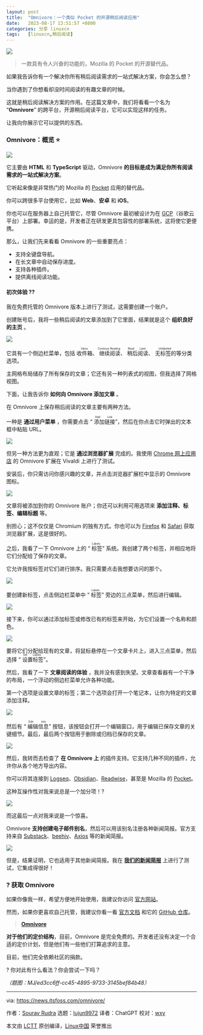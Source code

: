 ```yaml
---
layout: post
title:	"Omnivore：一个类似 Pocket 的开源稍后阅读应用"
date:	2023-08-17 13:51:57 +0800 
categories:	分享 linuxcn 
tags:	[linuxcn,稍后阅读]
---
```



![](/Asserts/Images//attachment/album/202308/17/135134ardrua15ezuv8rd2.jpg)



> 
> 一款具有令人兴奋的功能的，Mozilla 的 Pocket 的开源替代品。
> 
> 
> 


如果我告诉你有一个解决你所有稍后阅读需求的一站式解决方案，你会怎么想？


当你遇到了你想看却没时间阅读的有趣文章的时候。


这就是稍后阅读解决方案的作用。在这篇文章中，我们将看看一个名为 “**Omnivore**” 的跨平台，开源稍后阅读平台，它可以实现这样的任务。


让我向你展示它可以提供的东西。


### Omnivore：概览 ⭐


![](/Asserts/Images//attachment/album/202308/17/135157kd24px37r607h0x6.jpg)


它主要由 **HTML** 和 **TypeScript** 驱动，Omnivore **的目标是成为满足你所有阅读需求的一站式解决方案**。


它听起来像是非常热门的 Mozilla 的 [Pocket](https://getpocket.com/en/) 应用的替代品。


你可以跨很多平台使用它，比如 **Web**、**安卓** 和 **iOS**。


你也可以在服务器上自己托管它，尽管 Omnivore 最初被设计为在 [GCP](https://cloud.google.com/)（谷歌云平台）上部署。幸运的是，开发者正在研发更具包容性的部署系统，这将使它更便携。


那么，让我们先来看看 Omnivore 的一些重要亮点：


* 支持全键盘导航。
* 在长文章中自动保存进度。
* 支持各种插件。
* 提供离线阅读功能。


#### 初次体验 ?‍?


我在免费托管的 Omnivore 版本上进行了测试，这需要创建一个账户。


创建账号后，我将一些稍后阅读的文章添加到了它里面，结果就是这个 **组织良好的主页** 。


![](/Asserts/Images//attachment/album/202308/17/135158jlp2jl27ffwzzmfj.jpg)


它具有一个侧边栏菜单，包括 <ruby> 收件箱 <rt>  Inbox </rt></ruby>、<ruby> 继续阅读 <rt>  Continue Reading </rt></ruby>、<ruby> 稍后阅读 <rt>  Read Later </rt></ruby>、<ruby> 无标签的 <rt>  Unlabeled </rt></ruby> 等分类选项。


主网格布局储存了所有保存的文章；它还有另一种列表式的视图，但我选择了网格视图。


下面，让我告诉你 **如何向 Omnivore 添加文章** 。


在 Omnivore 上保存稍后阅读的文章主要有两种方法。


一种是 **通过用户菜单** ，你需要点击 “<ruby> 添加链接 <rt>  Add Link </rt></ruby>”，然后在你点击它时弹出的文本框中粘贴 URL。


![](/Asserts/Images//attachment/album/202308/17/135158aqmagycuzysa014s.jpg)


但另一种方法更为直观；它是 **通过浏览器扩展** 完成的。我使用 [Chrome 网上应用店](https://chrome.google.com/webstore/detail/omnivore/blkggjdmcfjdbmmmlfcpplkchpeaiiab/) 的 Omnivore 扩展在 Vivaldi 上进行了测试。


安装后，你只需访问你感兴趣的文章，并点击浏览器扩展栏中显示的 Omnivore 图标。


![](/Asserts/Images//attachment/album/202308/17/135159dd50xziaozyyr5i5.jpg)


文章将被添加到你的 Omnivore 账户；你还可以利用可用选项来 **添加注释、标签、编辑标题** 等。


别担心；这不仅仅是 Chromium 的独有方式。你也可以为 [Firefox](https://addons.mozilla.org/en-US/firefox/addon/omnivore/) 和 [Safari](https://apps.apple.com/us/app/omnivore-read-highlight-share/id1564031042) 获取浏览器扩展，这是很好的。


之后，我看了一下 Omnivore 上的 “<ruby> 标签 <rt>  Labels </rt></ruby>” 系统。我创建了两个标签，并相应地将它们分配给了保存的文章。


它允许我按标签对它们进行排序。我只需要点击我想要访问的那个。


![](/Asserts/Images//attachment/album/202308/17/135159riitzeokozunlkot.jpg)


要创建新标签，点击侧边栏菜单中 “<ruby> 标签 <rt>  Labels </rt></ruby>” 旁边的三点菜单，然后进行编辑。


![](/Asserts/Images//attachment/album/202308/17/135200uuut2m6c2zcx67ae.jpg)


接下来，你可以通过添加标签或修改已有的标签来开始，为它们设置一个名称和颜色。


![](/Asserts/Images//attachment/album/202308/17/135200dzipufjootn86nin.jpg)


要将它们分配给现有的文章，将鼠标悬停在一个文章卡片上，进入三点菜单，然后选择 “<ruby> 设置标签 <rt>  Set Labels </rt></ruby>”。


然后，我看了一下 **文章阅读的体验** ，我并没有感到失望。文章查看器有一个干净的布局，一个浮动的侧边栏菜单允许各种功能。


第一个选项是设置文章的标签；第二个选项会打开一个笔记本，让你为特定的文章添加注释。


![](/Asserts/Images//attachment/album/202308/17/135200frrj5vorx5jgwvs1.jpg)


然后有 “<ruby> 编辑信息 <rt>  Edit Info </rt></ruby>” 按钮，该按钮会打开一个编辑窗口，用于编辑已保存文章的关键细节。最后，最后两个按钮用于删除或归档已保存的文章。


![](/Asserts/Images//attachment/album/202308/17/135201syyt53y5rcaqyyrc.jpg)


然后，我转而去检查了 **在 Omnivore 上** 的插件支持。它支持几种不同的插件，允许你从各个地方导出内容。


你可以将其连接到 [Logseq](https://logseq.com/)、[Obsidian](https://obsidian.md/)、[Readwise](https://readwise.io/)，甚至是 Mozilla 的 [Pocket](https://getpocket.com/en/)。


这种互操作性对我来说总是一个加分项！?


![](/Asserts/Images//attachment/album/202308/17/135202ij5fcyezlf5pfeac.jpg)


而这最后一点对我来说是一个惊喜。


Omnivore **支持创建电子邮件别名**，然后可以用该别名注册各种新闻简报。官方支持来自 [Substack](https://substack.com/)、[beehiv](https://www.beehiiv.com/)、[Axios](https://www.axios.com/) 等的新闻简报。


![](/Asserts/Images//attachment/album/202308/17/135203z5i6wipyijlal5la.jpg)


但是，结果证明，它也适用于其他新闻简报。我在 **[我们的新闻简报](https://itsfoss.com/newsletter/)** 上进行了测试，它集成得很好！


### ? 获取 Omnivore


如果你像我一样，希望方便地开始使用，我建议你访问 [官方网站](https://omnivore.app/)。


然而，如果你更喜欢自己托管，我建议你看一看 [官方文档](https://docs.omnivore.app/) 和它的 [GitHub 仓库](https://github.com/omnivore-app/omnivore)。



> 
> **[Omnivore](https://omnivore.app/)**
> 
> 
> 


**对于他们的定价结构**，目前，Omnivore 是完全免费的。开发者还没有决定一个合适的定价计划，但是他们有一些他们打算追求的主意。


目前，他们完全依赖社区的捐款。


? 你对此有什么看法？你会尝试一下吗？


*（题图：MJ/ed3cc6ff-cc45-4895-9733-3145bef84b48）*




---


via: <https://news.itsfoss.com/omnivore/>


作者：[Sourav Rudra](https://news.itsfoss.com/author/sourav/) 选题：[lujun9972](https://github.com/lujun9972) 译者：ChatGPT 校对：[wxy](https://github.com/wxy)


本文由 [LCTT](https://github.com/LCTT/TranslateProject) 原创编译，[Linux中国](https://linux.cn/) 荣誉推出
